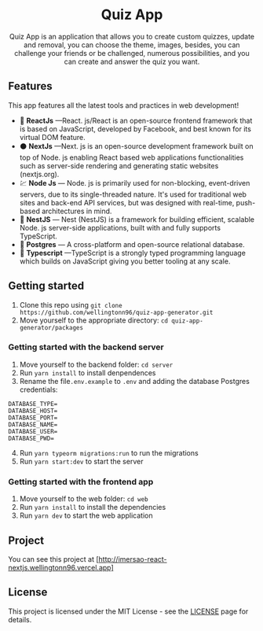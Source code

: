 <h1 align="center">
<br>
Quiz App
</h1>

<p align="center">
Quiz App is an application that allows you to create custom quizzes, update and removal, you can choose the theme, images, besides, you can challenge your friends or be challenged, numerous possibilities, and you can create and answer the quiz you want.
</p>



<!-- <div align="center">
  <img src="./assets/web.jpg"alt="demo-web" height="425" width="700">
  <img src="./assets/mobile1.jpg" alt="demo-mobile" height="425">
  <img src="./assets/mobile2.jpg" alt="demo-mobile" height="425">
  <img src="./assets/mobile3.jpg" alt="demo-mobile" height="425">
</div> -->

<!-- <hr /> -->

## Features

This app features all the latest tools and practices in web development!

- :large_blue_circle: **ReactJs** —React. js/React is an open-source frontend framework that is based on JavaScript, developed by Facebook, and best known for its virtual DOM feature.
- :black_circle: **NextJs** —Next. js is an open-source development framework built on top of Node. js enabling React based web applications functionalities such as server-side rendering and generating static websites (nextjs.org).
- 💹 **Node Js** — Node. js is primarily used for non-blocking, event-driven servers, due to its single-threaded nature. It's used for traditional web sites and back-end API services, but was designed with real-time, push-based architectures in mind.
- :izakaya_lantern: **NestJS** — Nest (NestJS) is a framework for building efficient, scalable Node. js server-side applications, built with and fully supports TypeScript. 
- :blue_book: **Postgres** — A cross-platform and open-source relational database.
- :blue_book: **Typescript** —TypeScript is a strongly typed programming language which builds on JavaScript giving you better tooling at any scale.

## Getting started

1. Clone this repo using `git clone https://github.com/wellingtonn96/quiz-app-generator.git`
2. Move yourself to the appropriate directory: `cd quiz-app-generator/packages`

### Getting started with the backend server

1. Move yourself to the backend folder: `cd server`
2. Run `yarn install` to install denpendences
3. Rename the file`.env.example` to `.env` and adding the database Postgres credentials: </br>
  ```
  DATABASE_TYPE=
  DATABASE_HOST=
  DATABASE_PORT=
  DATABASE_NAME=
  DATABASE_USER=
  DATABASE_PWD=
  ```
4. Run `yarn typeorm migrations:run` to run the migrations
5. Run `yarn start:dev` to start the server 

### Getting started with the frontend app

1. Move yourself to the web folder: `cd web`
2. Run `yarn install` to install the dependencies
3. Run `yarn dev` to start the web application

## Project

You can see this project at [http://imersao-react-nextjs.wellingtonn96.vercel.app]

## License

This project is licensed under the MIT License - see the [LICENSE](https://opensource.org/licenses/MIT) page for details.